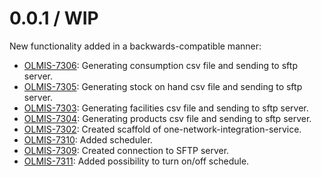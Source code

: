 0.0.1 / WIP
==================

New functionality added in a backwards-compatible manner:
* [OLMIS-7306](https://openlmis.atlassian.net/browse/OLMIS-7306): Generating consumption csv file and sending to sftp server.
* [OLMIS-7305](https://openlmis.atlassian.net/browse/OLMIS-7305): Generating stock on hand csv file and sending to sftp server.
* [OLMIS-7303](https://openlmis.atlassian.net/browse/OLMIS-7303): Generating facilities csv file and sending to sftp server.
* [OLMIS-7304](https://openlmis.atlassian.net/browse/OLMIS-7304): Generating products csv file and sending to sftp server.
* [OLMIS-7302](https://openlmis.atlassian.net/browse/OLMIS-7302): Created scaffold of one-network-integration-service.
* [OLMIS-7310](https://openlmis.atlassian.net/browse/OLMIS-7310): Added scheduler.
* [OLMIS-7309](https://openlmis.atlassian.net/browse/OLMIS-7309): Created connection to SFTP server.
* [OLMIS-7311](https://openlmis.atlassian.net/browse/OLMIS-7311): Added possibility to turn on/off schedule.

